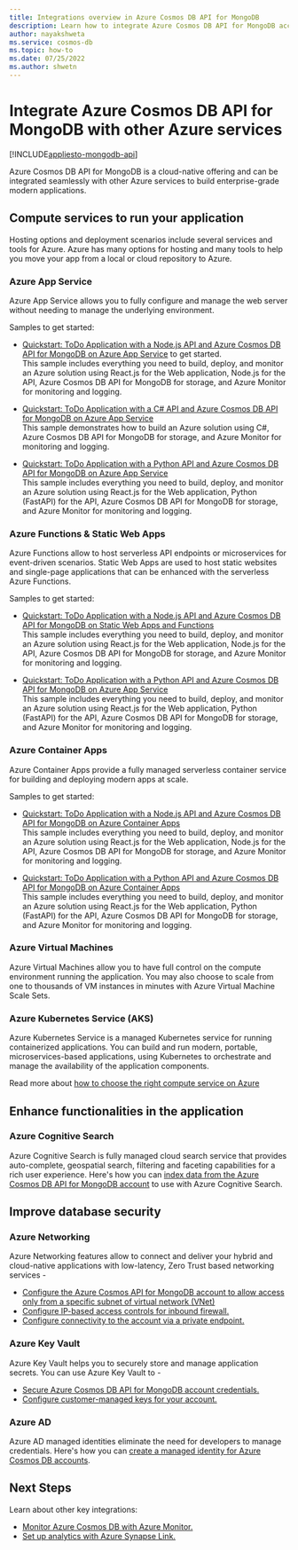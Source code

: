 ```yaml
---
title: Integrations overview in Azure Cosmos DB API for MongoDB
description: Learn how to integrate Azure Cosmos DB API for MongoDB account with other Azure services.
author: nayakshweta
ms.service: cosmos-db
ms.topic: how-to
ms.date: 07/25/2022
ms.author: shwetn
---
```


# Integrate Azure Cosmos DB API for MongoDB with other Azure services
[!INCLUDE[appliesto-mongodb-api](../includes/appliesto-mongodb-api.md)]

Azure Cosmos DB API for MongoDB is a cloud-native offering and can be integrated seamlessly with other Azure services to build enterprise-grade modern applications. 

## Compute services to run your application

Hosting options and deployment scenarios include several services and tools for Azure. Azure has many options for hosting and many tools to help you move your app from a local or cloud repository to Azure.

### Azure App Service
Azure App Service allows you to fully configure and manage the web server without needing to manage the underlying environment.

Samples to get started: 
* [Quickstart: ToDo Application with a Node.js API and Azure Cosmos DB API for MongoDB on Azure App Service](https://github.com/azure-samples/todo-nodejs-mongo) to get started. \
This sample includes everything you need to build, deploy, and monitor an Azure solution using React.js for the Web application, Node.js for the API, Azure Cosmos DB API for MongoDB for storage, and Azure Monitor for monitoring and logging.

* [Quickstart: ToDo Application with a C# API and Azure Cosmos DB API for MongoDB on Azure App Service](https://github.com/Azure-Samples/todo-csharp-mongo) \
This sample demonstrates how to build an Azure solution using C#, Azure Cosmos DB API for MongoDB for storage, and Azure Monitor for monitoring and logging.

* [Quickstart: ToDo Application with a Python API and Azure Cosmos DB API for MongoDB on Azure App Service](https://github.com/Azure-Samples/todo-python-mongo) \
This sample includes everything you need to build, deploy, and monitor an Azure solution using React.js for the Web application, Python (FastAPI) for the API, Azure Cosmos DB API for MongoDB for storage, and Azure Monitor for monitoring and logging.


### Azure Functions & Static Web Apps

Azure Functions allow to host serverless API endpoints or microservices for event-driven scenarios. Static Web Apps are used to host static websites and single-page applications that can be enhanced with the serverless Azure Functions.

Samples to get started: 

* [Quickstart: ToDo Application with a Node.js API and Azure Cosmos DB API for MongoDB on Static Web Apps and Functions](https://github.com/Azure-Samples/todo-nodejs-mongo-swa-func) \
This sample includes everything you need to build, deploy, and monitor an Azure solution using React.js for the Web application, Node.js for the API, Azure Cosmos DB API for MongoDB for storage, and Azure Monitor for monitoring and logging.

* [Quickstart: ToDo Application with a Python API and Azure Cosmos DB API for MongoDB on Azure App Service](https://github.com/Azure-Samples/todo-python-mongo-swa-func) \
This sample includes everything you need to build, deploy, and monitor an Azure solution using React.js for the Web application, Python (FastAPI) for the API, Azure Cosmos DB API for MongoDB for storage, and Azure Monitor for monitoring and logging.


### Azure Container Apps

Azure Container Apps provide a fully managed serverless container service for building and deploying modern apps at scale.

Samples to get started: 

* [Quickstart: ToDo Application with a Node.js API and Azure Cosmos DB API for MongoDB on Azure Container Apps](https://github.com/Azure-Samples/todo-nodejs-mongo-aca)\
This sample includes everything you need to build, deploy, and monitor an Azure solution using React.js for the Web application, Node.js for the API, Azure Cosmos DB API for MongoDB for storage, and Azure Monitor for monitoring and logging.

* [Quickstart: ToDo Application with a Python API and Azure Cosmos DB API for MongoDB on Azure Container Apps](https://github.com/Azure-Samples/todo-python-mongo-aca) \
This sample includes everything you need to build, deploy, and monitor an Azure solution using React.js for the Web application, Python (FastAPI) for the API, Azure Cosmos DB API for MongoDB for storage, and Azure Monitor for monitoring and logging.

### Azure Virtual Machines
Azure Virtual Machines allow you to have full control on the compute environment running the application. You may also choose to scale from one to thousands of VM instances in minutes with Azure Virtual Machine Scale Sets.

### Azure Kubernetes Service (AKS)
Azure Kubernetes Service is a managed Kubernetes service for running containerized applications. You can build and run modern, portable, microservices-based applications, using Kubernetes to orchestrate and manage the availability of the application components.


Read more about [how to choose the right compute service on Azure](/azure/architecture/guide/technology-choices/compute-decision-tree)

## Enhance functionalities in the application

### Azure Cognitive Search
Azure Cognitive Search is fully managed cloud search service that provides auto-complete, geospatial search, filtering and faceting capabilities for a rich user experience.
Here's how you can [index data from the Azure Cosmos DB API for MongoDB account](/azure/search/search-howto-index-cosmosdb-mongodb) to use with Azure Cognitive Search.

## Improve database security

### Azure Networking

Azure Networking features allow to connect and deliver your hybrid and cloud-native applications with low-latency, Zero Trust based networking services -
* [Configure the Azure Cosmos API for MongoDB account to allow access only from a specific subnet of virtual network (VNet)](../how-to-configure-vnet-service-endpoint)
* [Configure IP-based access controls for inbound firewall.](../how-to-configure-firewall)
* [Configure connectivity to the account via a private endpoint.](../how-to-configure-private-endpoints)

### Azure Key Vault
Azure Key Vault helps you to securely store and manage application secrets.
You can use Azure Key Vault to -
* [Secure Azure Cosmos DB API for MongoDB account credentials.](../access-secrets-from-keyvault)
* [Configure customer-managed keys for your account.](../how-to-setup-cmk)

### Azure AD

Azure AD managed identities eliminate the need for developers to manage credentials. Here's how you can [create a managed identity for Azure Cosmos DB accounts](../how-to-setup-managed-identity).

## Next Steps

Learn about other key integrations:
* [Monitor Azure Cosmos DB with Azure Monitor.](/azure/cosmos-db/monitor-cosmos-db?tabs=azure-diagnostics)
* [Set up analytics with Azure Synapse Link.](/azure/cosmos-db/configure-synapse-link)